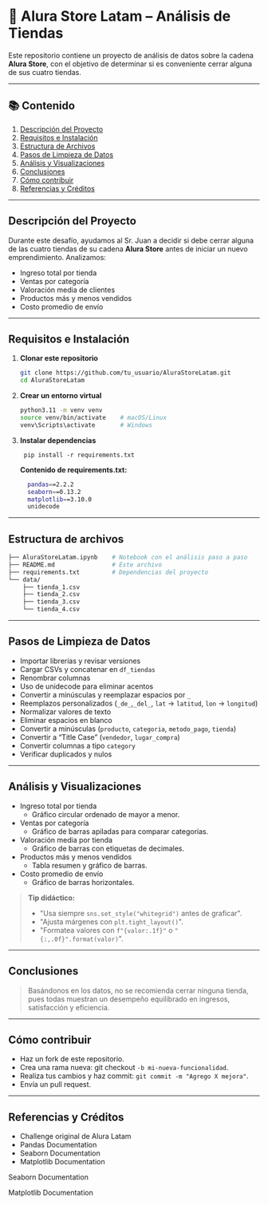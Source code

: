 # 🏪 Alura Store Latam – Análisis de Tiendas

Este repositorio contiene un proyecto de análisis de datos sobre la cadena **Alura Store**, con el objetivo de determinar si es conveniente cerrar alguna de sus cuatro tiendas.

---

## 📚 Contenido

1. [Descripción del Proyecto](#descripción-del-proyecto)  
2. [Requisitos e Instalación](#requisitos-e-instalación)  
3. [Estructura de Archivos](#estructura-de-archivos)  
4. [Pasos de Limpieza de Datos](#pasos-de-limpieza-de-datos)  
5. [Análisis y Visualizaciones](#análisis-y-visualizaciones)  
6. [Conclusiones](#conclusiones)  
7. [Cómo contribuir](#cómo-contribuir)  
8. [Referencias y Créditos](#referencias-y-créditos)  

---

## Descripción del Proyecto

Durante este desafío, ayudamos al Sr. Juan a decidir si debe cerrar alguna de las cuatro tiendas de su cadena **Alura Store** antes de iniciar un nuevo emprendimiento. Analizamos:

- Ingreso total por tienda  
- Ventas por categoría  
- Valoración media de clientes  
- Productos más y menos vendidos  
- Costo promedio de envío  

---

## Requisitos e Instalación

1. **Clonar este repositorio**  
   ```bash
   git clone https://github.com/tu_usuario/AluraStoreLatam.git
   cd AluraStoreLatam
   ````


2. **Crear un entorno virtual**
   ```bash
   python3.11 -m venv venv
   source venv/bin/activate    # macOS/Linux
   venv\Scripts\activate       # Windows
    ```

3. **Instalar dependencias**
   ```
    pip install -r requirements.txt
    ```
  
   **Contenido de requirements.txt:**
    ```bash
      pandas==2.2.2
      seaborn==0.13.2
      matplotlib==3.10.0
      unidecode
    ```

---

## Estructura de archivos

  ```bash
  ├── AluraStoreLatam.ipynb    # Notebook con el análisis paso a paso
  ├── README.md                # Este archivo
  ├── requirements.txt         # Dependencias del proyecto
  └── data/
      ├── tienda_1.csv
      ├── tienda_2.csv
      ├── tienda_3.csv
      └── tienda_4.csv
  ```

---

## Pasos de Limpieza de Datos

- Importar librerías y revisar versiones
- Cargar CSVs y concatenar en `df_tiendas`
- Renombrar columnas
- Uso de unidecode para eliminar acentos
- Convertir a minúsculas y reemplazar espacios por `_`
- Reemplazos personalizados (`_de_`,`_del_`, `lat` → `latitud`, `lon` → `longitud`)
- Normalizar valores de texto
- Eliminar espacios en blanco
- Convertir a minúsculas (`producto`, `categoria`, `metodo_pago`, `tienda`)
- Convertir a “Title Case” (`vendedor`, `lugar_compra`)
- Convertir columnas a tipo `category`
- Verificar duplicados y nulos

---

## Análisis y Visualizaciones

- Ingreso total por tienda
  - Gráfico circular ordenado de mayor a menor.
- Ventas por categoría
  - Gráfico de barras apiladas para comparar categorías.
- Valoración media por tienda
  - Gráfico de barras con etiquetas de decimales.
- Productos más y menos vendidos
  - Tabla resumen y gráfico de barras.
- Costo promedio de envío
  - Gráfico de barras horizontales.

 

>**Tip didáctico:**
>- "Usa siempre `sns.set_style("whitegrid")` antes de graficar".
>- "Ajusta márgenes con `plt.tight_layout()`".
>- "Formatea valores con `f"{valor:.1f}"` o `"{:,.0f}".format(valor)`".


---

## Conclusiones
>Basándonos en los datos, no se recomienda cerrar ninguna tienda, pues todas muestran un desempeño equilibrado en ingresos, satisfacción y eficiencia.


---

## Cómo contribuir

- Haz un fork de este repositorio.
- Crea una rama nueva: git checkout `-b mi-nueva-funcionalidad`.
- Realiza tus cambios y haz commit: `git commit -m "Agrego X mejora"`.
- Envía un pull request.

---

## Referencias y Créditos
- Challenge original de Alura Latam
- Pandas Documentation
- Seaborn Documentation
- Matplotlib Documentation



  
Seaborn Documentation

Matplotlib Documentation


